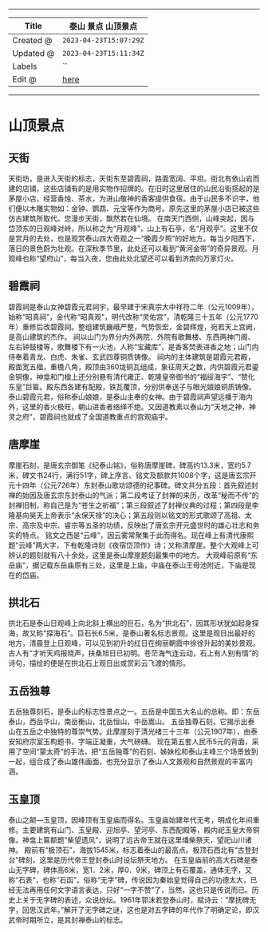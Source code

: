 -----

| Title     | 泰山 景点 山顶景点                                      |
| --------- | ----------------------------------------------- |
| Created @ | `2023-04-23T15:07:29Z`                          |
| Updated @ | `2023-04-23T15:11:34Z`                          |
| Labels    | \`\`                                            |
| Edit @    | [here](https://github.com/junxnone/t/issues/16) |

-----

# 山顶景点

## 天街

天街坊，是进入天街的标志，天街东至碧霞祠，路面宽阔、平坦。街北有依山岩而建的店铺，这些店铺有的是用实物作招牌的。在旧时这里居住的山民沿街搭起的是茅屋小店，经营香烛、茶水，为进山敬神的香客提供食宿。由于山民多不识字，他们便以木雕实物如：金钟、鹦鹉、元宝等作为商号。原先这里的茅屋小店已被这些仿古建筑所取代。您漫步天街，飘然若在仙境。
在南天门西侧，山峰突起，因与岱顶东的日观峰对峙，所以称之为“月观峰”，山上有石亭，名“月观亭”。这里不仅是赏月的去处，也是观赏泰山四大奇观之一“晚霞夕照”的好地方。每当夕阳西下，落日的景色蔚为壮观。在深秋季节里，此处还可以看到“黄河金带”的奇异景观。月观峰也称“望府山”，每当入夜，您由此处北望还可以看到济南的万家灯火。

## 碧霞祠

碧霞祠是泰山女神碧霞元君祠宇，最早建于宋真宗大中祥符二年（公元1009年），始称“昭真祠”，金代称“昭真观”，明代改称“灵佑宫”，清乾隆三十五年（公元1770年）重修后改碧霞祠。整组建筑巍峨严整，气势恢宏，金碧辉煌，宛若天上宫阙，是高山建筑的杰作。
祠以山门为界分内外两院．外院有歌舞楼、东西两神门阁、左右钟鼓楼等，歌舞楼下有一火池，人称“宝藏库”，是香客焚表进香之地；山门内侍奉着青龙、白虎、朱雀、玄武四尊铜质铸像。
祠内的主体建筑是碧霞元君殿，殿面宽五楹，重檐八角，殿顶由360垅铜瓦组成，象征周天之数，内供碧霞元君鎏金铜像，神龛和门楹上还分别悬有清代雍正、乾隆皇帝御书的“福绥海宇”、“赞化东皇”巨匾。殿东西各建有配殿，铁瓦覆顶，分别供奉送子与眼光娘娘铜质铸像。
泰山碧霞元君，俗称泰山娘娘，是泰山主奉的女神。由于碧霞祠声望远播于海内外，这里的香火极旺，朝山进香者络绎不绝。又因道教素以泰山为“天地之神，神灵之府”，碧霞祠也就成了全国道教重点的宫观庙宇。

## 唐摩崖

摩崖石刻，是唐玄宗御笔《纪泰山铭》，俗称唐摩崖碑，碑高约13.3米，宽约5.7米，碑文书24行，满行51字，碑上序言、铭文及额款共1008个字，这是唐玄宗开元十四年（公元726年）东封泰山歌功颂德的纪事碑。碑文共分五段：首先叙述封禅的始因及唐玄宗东封泰山的气派；第二段考证了封禅的来历，改革“秘而不传”的封禅旧制，称自己是为“苍生之祈福”；第三段叙述了封禅仪典的过程；第四段是李隆基向昊天上帝表示“永保天禄”的决心；第五段则以铭文的形式歌颂了高祖、太宗、高宗及中宗、睿宗等五圣的功绩，反映出了唐玄宗开元盛世时的雄心壮志和务实的特点。
铭文之西是“云峰”，因云雾常聚集于此而得名。现在峰上有清代康熙题“云峰”两大字，下有乾隆诗刻《夜宿岱顶作》诗；又称清摩崖。整个大观峰上可辨认的题刻就有八十余处，这里是泰山摩崖题刻最集中的地方。
大观峰前原有“东岳庙”，据记载东岳庙原有三处，这里是上庙，中庙在泰山王母池附近，下庙是现在的岱庙。

## 拱北石

拱北石是泰山日观峰上向北斜上横出的巨石，名为“拱北石”，因其形状犹如起身探海，故又称“探海石”。巨石长6.5米，是泰山著名标志景观。这里是观日出最好的地方，清晨登上日观峰，可以见到初升的红日在绚丽朝霞中徐徐升起的美妙景观。
古人有“才听天鸡报晓声，扶桑旭日已初明。苍茫海气连云动，石上有人别有情”的诗句，描绘的便是在拱北石上观日出或赏彩云飞渡的情形。

## 五岳独尊

五岳独尊刻石，是泰山的标志性景点之一。五岳是中国五大名山的总称。即：东岳泰山，西岳华山，南岳衡山，北岳恒山，中岳嵩山。
五岳独尊石刻，它揭示出泰山在五岳之中独特的尊崇气势。此摩崖刻于清光绪三十三年（公元1907年），由泰安知府宗室玉构题书，字端正凝重，大气磅礴。
现在第五套人民币5元的背面，采用了空间“蒙太奇”的手法，把“五岳独尊”的石刻、姊妹松和泰山主峰三个场景放到一起，组合成了泰山雄伟画面，也充分显示了泰山人文景观和自然景观的丰富内涵。

## 玉皇顶

泰山之颠—玉皇顶，因峰顶有玉皇庙而得名。玉皇庙始建年代无考，明成化年间重修。主要建筑有山门、玉皇殿、迎旭亭、望河亭、东西配殿等，殿内祀玉皇大帝铜像。神龛上匾额题“柴望遗风”，说明了远古帝王就在这里燔柴祭天，望祀山川诸神。
殿前有“极顶石”，海拔1545米，标志着泰山的最高点。极顶石西北有“古登封台”碑刻，这里是历代帝王登封泰山时设坛祭天地方。
在玉皇庙前的高大石碑是泰山无字碑，碑体高6米，宽1．2米，厚0．9米，碑顶上有石覆盖，通体无字，又称“石表”，也称“石函”。俗称“无字”碑，传说因为秦始皇觉得自己的功德太大，已经无法再用任何文字语言表达，只好“一字不赞”了，当然，这也只是传说而已。历史上关于无字碑的表述，众说纷纭。1961年郭沫若登泰山时，赋诗云：“摩抚碑无字，回思汉武年。”解开了无字碑之谜，这也是对五字碑的年代作了明确定论，即汉武帝时期所立，是其封禅泰山的标志。
